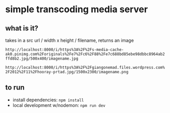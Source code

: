 
# simple transcoding media server

## what is it?

takes in a src url / width x height / filename, returns an image

`http://localhost:8000/i/https%3A%2F%2Fs-media-cache-ak0.pinimg.com%2Foriginals%2Fe7%2Fc6%2F88%2Fe7c688bd85ebe98dbbc8964ab2ffd8b2.jpg/500x400/imagename.jpg`

`http://localhost:8000/i/https%3A%2F%2Fgiangonemad.files.wordpress.com%2F2012%2F11%2Fhooray-prtad.jpg/1500x2300/imagename.png`

## to run

- install dependencies: `npm install`
- local development w/nodemon: `npm run dev`
